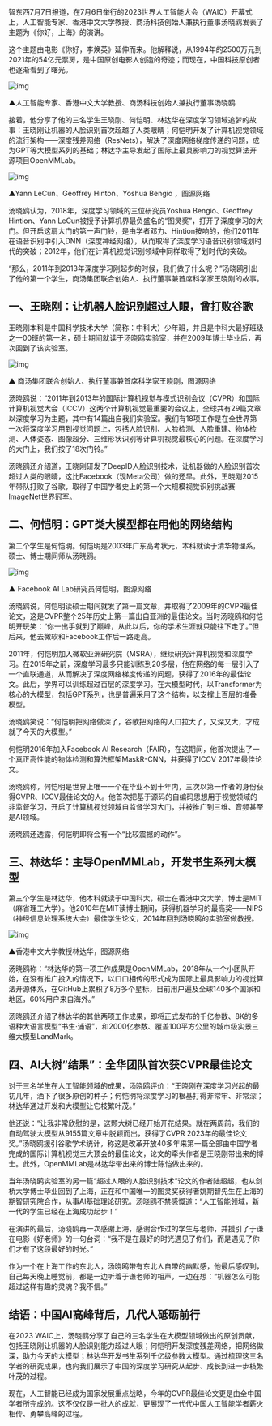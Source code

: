 智东西7月7日报道，在7月6日举行的2023世界人工智能大会（WAIC）开幕式上，人工智能专家、香港中文大学教授、商汤科技创始人兼执行董事汤晓鸥发表了主题为《你好，上海》的演讲。

这个主题由电影《你好，李焕英》延伸而来。他解释说，从1994年的2500万元到2021年的54亿元票房，是中国原创电影人创造的奇迹；而现在，中国科技原创者也逐渐看到了曙光。



![img](https://pic3.zhimg.com/80/v2-2924a0ee4d432052d40f1d47efb14052_720w.webp)



▲人工智能专家、香港中文大学教授、商汤科技创始人兼执行董事汤晓鸥

接着，他分享了他的三名学生王晓刚、何恺明、林达华在深度学习领域追梦的故事：王晓刚让机器的人脸识别首次超越了人类眼睛；何恺明开发了计算机视觉领域的流行架构——深度残差网络（ResNets），解决了深度网络梯度传递的问题，成为GPT等大模型系列的基础；林达华主导发起了国际上最具影响力的视觉算法开源项目OpenMMLab。



![img](https://pic4.zhimg.com/80/v2-7b0e341da96538d2d3771f97cfcdf407_720w.webp)



▲Yann LeCun、Geoffrey Hinton、Yoshua Bengio ，图源网络

汤晓鸥认为，2018年，深度学习领域的三位研究员Yoshua Bengio、Geoffrey Hintion、Yann LeCun被授予计算机界最负盛名的“图灵奖”，打开了深度学习的大门。但开启这扇大门的第一声门铃，是由学者邓力、Hintion按响的，他们2011年在语音识别中引入DNN（深度神经网络），从而取得了深度学习语音识别领域划时代的突破；2012年，他们在计算机视觉识别领域中同样取得了划时代的突破。

“那么，2011年到2013年深度学习刚起步的时候，我们做了什么呢？”汤晓鸥引出了他的第一个学生，商汤集团联合创始人、执行董事兼首席科学家王晓刚的故事。

## **一、王晓刚：让机器人脸识别超过人眼，曾打败谷歌**

王晓刚本科是中国科学技术大学（简称：中科大）少年班，并且是中科大最好班级之一00班的第一名，硕士期间就读于汤晓鸥实验室，并在2009年博士毕业后，再次回到了该实验室。



![img](https://pic3.zhimg.com/80/v2-940192f4d90e6b9d95010b0a82618156_720w.webp)



▲ 商汤集团联合创始人、执行董事兼首席科学家王晓刚，图源网络

汤晓鸥说：“2011年到2013年的国际计算机视觉与模式识别会议（CVPR）和国际计算机视觉大会（ICCV）这两个计算机视觉最重要的会议上，全球共有29篇文章以深度学习为主题，其中有14篇出自我们实验室。我们有18项工作是在全世界第一次将深度学习用到视觉问题上，包括人脸识别、人脸检测、人脸重建、物体检测、人体姿态、图像超分、三维形状识别等计算机视觉最核心的问题。在深度学习的大门上，我们按了18次门铃。”

汤晓鸥还介绍道，王晓刚研发了DeepID人脸识别技术，让机器做的人脸识别首次超过人类的眼睛，这比Facebook（现Meta公司）做的还早。此外，王晓刚2015年带队打败了谷歌，取得了中国学者史上的第一个大规模视觉识别挑战赛ImageNet世界冠军。

## **二、何恺明：GPT类大模型都在用他的网络结构**

第二个学生是何恺明。何恺明是2003年广东高考状元，本科就读于清华物理系，硕士、博士期间师从汤晓鸥。



![img](https://pic2.zhimg.com/80/v2-694dba55c64e366a772125579c2f01e1_720w.webp)



▲ Facebook AI Lab研究员何恺明，图源网络

汤晓鸥说，何恺明读硕士期间就发了第一篇文章，并取得了2009年的CVPR最佳论文，这是CVPR整个25年历史上第一篇出自亚洲的最佳论文。当时汤晓鸥和何恺明开玩笑：“你一出手就到了巅峰，从此以后，你的学术生涯就只能往下走了。”但后来，他去微软和Facebook工作后一路走高。

2011年，何恺明加入微软亚洲研究院（MSRA），继续研究计算机视觉和深度学习。在2015年之前，深度学习最多只能训练到20多层，他在网络的每一层引入了一个直联通道，从而解决了深度网络梯度传递的问题，获得了2016年的最佳论文。此后，学界可以训练超过百层的深度学习。在大模型时代，以Transformer为核心的大模型，包括GPT系列，也是普遍采用了这个结构，以支撑上百层的堆叠模型。

汤晓鸥笑说：“何恺明把网络做深了，谷歌把网络的入口拉大了，又深又大，才成就了今天的大模型。”

何恺明2016年加入Facebook AI Research（FAIR），在这期间，他首次提出了一个真正高性能的物体检测和算法框架MaskR-CNN，并获得了ICCV 2017年最佳论文。

汤晓鸥称，何恺明是世界上唯一一个在毕业不到十年内，三次以第一作者的身份获得CVPR、ICCV最佳论文的人。他首次把基于源码的自编码思想用于视觉领域的非监督学习，开启了计算机视觉领域自监督学习大门，并被推广到三维、音频甚至是AI领域。

汤晓鸥还透露，何恺明即将会有一个“比较震撼的动作”。

## **三、林达华：主导OpenMMLab，开发书生系列大模型**

第三个学生是林达华，他本科就读于中国科大，硕士在香港中文大学，博士是MIT（麻省理工大学）。他2010年在MIT读博士期间，获得机器学习的最高奖——NIPS（神经信息处理系统大会）最佳学生论文，2014年回到汤晓鸥的实验室做教授。



![img](https://pic3.zhimg.com/80/v2-44bb0f65f26f2ee9d79da8d92f5defbe_720w.webp)



▲香港中文大学教授林达华，图源网络

汤晓鸥称：“林达华的第一项工作成果是OpenMMLab，2018年从一个小团队开始，在没有推广投入的情况下，以口口相传的形式成为国际上最具影响力的视觉算法开源体系，在GitHub上累积了8万多个星标，目前用户遍及全球140多个国家和地区，60%用户来自海外。”

汤晓鸥还介绍了林达华的其他两项工作成果，即将正式发布的千亿参数、8K的多语种大语言模型“书生·浦语”，和2000亿参数、覆盖100平方公里的城市级实景三维大模型LandMark。

## **四、AI大树“结果”：全华团队首次获CVPR最佳论文**

对于三名学生在人工智能领域的成果，汤晓鸥评价：“王晓刚在深度学习兴起的最初几年，洒下了很多原创的种子；何恺明将深度学习的根基打得非常牢、非常深；林达华通过开发和大模型让它枝繁叶茂。”

他还说：“让我非常欣慰的是，这颗大树已经开始开花结果。就在两周前，我们的自动驾驶大模型从9155篇文章中脱颖而出，获得了CVPR 2023年的最佳论文奖。”汤晓鸥援引谷歌学术统计，称这是改革开放40多年来第一篇全部由中国学者完成的国际计算机视觉三大顶会的最佳论文，论文的牵头作者是王晓刚带出来的博士。此外，OpenMMLab是林达华带出来的博士陈恺做出来的。

当年汤晓鸥实验室的另一篇“超过人眼的人脸识别技术”论文的作者陆超超，也从剑桥大学博士毕业回到了上海，正在和中国唯一的图灵奖获得者姚期智先生在上海的期智研究院合作，从事AI基础理论研究。汤晓鸥不禁感慨道：“人工智能领域，新一代的学生已经在上海成功起步！”

在演讲的最后，汤晓鸥再一次感谢上海，感谢合作过的学生与老师，并援引了于谦在电影《好老师》的一句台词：“我不是在最好的时光遇见了你们，而是遇见了你们才有了这段最好的时光。”

作为一个在上海工作的东北人，汤晓鸥带有东北人自带的幽默感，他最后感叹到，自己每天晚上睡觉前，都是一边听着于谦老师的相声，一边在想：“机器怎么可能超过这样有趣的灵魂？我不信。”

## **结语：中国AI高峰背后，几代人砥砺前行**

在2023 WAIC上，汤晓鸥分享了自己的三名学生在大模型领域做出的原创贡献，包括王晓刚让机器的人脸识别能力超过人眼；何恺明开发深度残差网络，把网络做深，助力今天的大模型；林达华开发书生系列千亿级参数大模型。通过梳理这三名学者的研究成果，也向我们展示了中国的深度学习研究从起步、成长到进一步枝繁叶茂的过程。

现在，人工智能已经成为国家发展重点战略，今年的CVPR最佳论文更是由全中国学者所完成的。这不仅仅是一批人的成就，更展现了一代代中国人工智能学者薪火相传、勇攀高峰的过程。